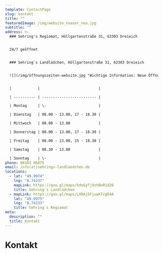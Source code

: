 ```yaml
---
template: ContactPage
slug: kontakt
title: ""
featuredImage: /img/website_teaser_neu.jpg
subtitle: ""
address: >-
  ### Sehring's Regiomat, Höllgartenstraße 31, 63303 Dreieich


  24/7 geöffnet


  ### Sehring`s Landlädchen, Höllgartenstraße 31, 63303 Dreieich


  ![](/img/öffnungszeiten-website.jpg "Wichtige Information: Neue Öffnungszeiten ab 01. Oktober 2023")


  |            |                           |

  | ---------- | ------------------------- |

  | Montag     | \-                        |

  | Dienstag   | 08.00 - 13.00, 17 - 18.30 |

  | Mittwoch   | 08.00 - 13.00             |

  | Donnerstag | 08.00 - 13.00, 17 - 18.30 |

  | Freitag    | 08.00 - 13.00, 15 - 18.30 |

  | Samstag    | 08.30 - 13.00             |

  | Sonntag    | \-                        |
phone: 06103 86875
email: info(at)sehrings-landlaedchen.de
locations:
  - lat: "49.9974"
    lng: "8.74237"
    mapLink: https://goo.gl/maps/kdoGyTj9zhBnR1d28
    title: Sehring`s Landlädchen
  - mapLink: https://goo.gl/maps/LXRAj5FjuwKTcgD4A
    lat: "49.9975"
    lng: "8.74233"
    title: Sehring`s Regiomat
meta:
  description: ""
  title: Kontakt
---
```


# Kontakt
